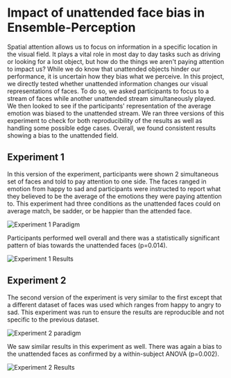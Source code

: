 # Impact of unattended face bias in Ensemble-Perception
Spatial attention allows us to focus on information in a specific location in the visual field. It plays a vital role in most day to day tasks such as driving or looking for a lost object, but how do the things we aren't paying attention to impact us? While we do know that unattended objects hinder our performance, it is uncertain how they bias what we perceive. In this project, we directly tested whether unattended information changes our visual representations of faces. To do so, we asked participants to focus to a stream of faces while another unattended stream simultaneously played. We then looked to see if the participants' representation of the average emotion was biased to the unattended stream. We ran three versions of this experiment to check for both reproducibility of the results as well as handling some possible edge cases. Overall, we found consistent results showing a bias to the unattended field.

## Experiment 1
In this version of the experiment, participants were shown 2 simultaneous set of faces and told to pay attention to one side. The faces ranged in emotion from happy to sad and participants were instructed to report what they believed to be the average of the emotions they were paying attention to. This experiment had three conditions as the unattended faces could on average match, be sadder, or be happier than the attended face.

![Experiment 1 Paradigm](https://user-images.githubusercontent.com/35672096/142701514-ee93c827-61a1-4548-a04d-846ce89036e9.png)

Participants performed well overall and there was a statistically significant pattern of bias towards the unattended faces (p=0.014).

![Experiment 1 Results](https://user-images.githubusercontent.com/35672096/142703426-89af0489-c23f-4c8d-841f-58f307c7fac8.png)


## Experiment 2
The second version of the experiment is very similar to the first except that a different dataset of faces was used which ranges from happy to angry to sad. This experiment was run to ensure the results are reproducible and not specific to the previous dataset.

![Experiment 2 paradigm ](https://user-images.githubusercontent.com/35672096/142704042-f7e15a3f-07c2-483e-a92a-b11543c15b31.png)

We saw similar results in this experiment as well. There was again a bias to the unattended faces as confirmed by a within-subject ANOVA (p=0.002).

![Experiment 2 Results ](https://user-images.githubusercontent.com/35672096/142704635-26b9ed8f-a10e-4a6a-8c0f-a3cbeb5f1621.png)
